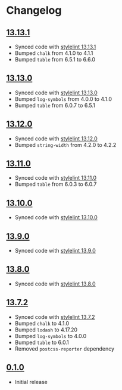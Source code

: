 # Changelog

## [13.13.1]

- Synced code with [stylelint 13.13.1](https://github.com/stylelint/stylelint/releases/tag/13.13.1)
- Bumped `chalk` from 4.1.0 to 4.1.1
- Bumped `table` from 6.5.1 to 6.6.0

## [13.13.0]

- Synced code with [stylelint 13.13.0](https://github.com/stylelint/stylelint/releases/tag/13.13.0)
- Bumped `log-symbols` from 4.0.0 to 4.1.0
- Bumped `table` from 6.0.7 to 6.5.1

## [13.12.0]

- Synced code with [stylelint 13.12.0](https://github.com/stylelint/stylelint/releases/tag/13.12.0)
- Bumped `string-width` from 4.2.0 to 4.2.2

## [13.11.0]

- Synced code with [stylelint 13.11.0](https://github.com/stylelint/stylelint/releases/tag/13.11.0)
- Bumped `table` from 6.0.3 to 6.0.7

## [13.10.0]

- Synced code with [stylelint 13.10.0](https://github.com/stylelint/stylelint/releases/tag/13.10.0)

## [13.9.0]

- Synced code with [stylelint 13.9.0](https://github.com/stylelint/stylelint/releases/tag/13.9.0)

## [13.8.0]

- Synced code with [stylelint 13.8.0](https://github.com/stylelint/stylelint/releases/tag/13.8.0)

## [13.7.2]

- Synced code with [stylelint 13.7.2](https://github.com/stylelint/stylelint/releases/tag/13.7.2)
- Bumped `chalk` to 4.1.0
- Bumped `lodash` to 4.17.20
- Bumped `log-symbols` to 4.0.0
- Bumped `table` to 6.0.1
- Removed `postcss-reporter` dependency

## [0.1.0]

- Initial release

[13.13.1]: https://github.com/xt0rted/stylelint-actions-formatters/compare/v13.13.0...v13.13.1
[13.13.0]: https://github.com/xt0rted/stylelint-actions-formatters/compare/v13.12.0...v13.13.0
[13.12.0]: https://github.com/xt0rted/stylelint-actions-formatters/compare/v13.11.0...v13.12.0
[13.11.0]: https://github.com/xt0rted/stylelint-actions-formatters/compare/v13.10.0...v13.11.0
[13.10.0]: https://github.com/xt0rted/stylelint-actions-formatters/compare/v13.9.0...v13.10.0
[13.9.0]: https://github.com/xt0rted/stylelint-actions-formatters/compare/v13.8.0...v13.9.0
[13.8.0]: https://github.com/xt0rted/stylelint-actions-formatters/compare/v13.7.2...v13.8.0
[13.7.2]: https://github.com/xt0rted/stylelint-actions-formatters/compare/v0.1.0...v13.7.2
[0.1.0]: https://github.com/xt0rted/stylelint-actions-formatters/releases/tag/v0.1.0
